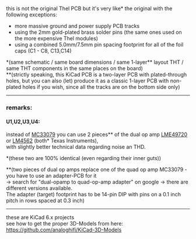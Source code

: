 this is not the original Thel PCB but it's very like\* the original with the following exceptions:  
* more massive ground and power supply PCB tracks  
* using the 2mm gold-plated brass solder pins (the same ones used on the more expensive Thel modules)
* using a combined 5.0mm/7.5mm pin spacing footprint for all of the foil caps (C1 - C8, C13,C14) 
  
\*(same schematic / same board dimensions / same 1-layer\*\* layout THT / same THT components in the same places on the board)  
\*\*(strictly speaking, this KiCad PCB is a two-layer PCB with plated-through holes, but you can also (let) produce it as a classic 1-layer PCB with non-plated holes if you wish, since all the tracks are on the bottom side only)  
  
----  
  
### remarks:  
#### U1,U2,U3,U4:  
instead of [MC33079](https://github.com/analoghifi/Thel-SAC-30.2-30.3/blob/main/docs/components%20datasheets/MC33079_Motorola.pdf) you can use
2 pieces\*\* of the dual op amp [LME49720](https://github.com/analoghifi/Thel-SAC-30.2-30.3/blob/main/docs/components%20datasheets/LME49720.pdf) or [LM4562](https://github.com/analoghifi/Thel-SAC-30.2-30.3/blob/main/docs/components%20datasheets/LM4562.pdf) (both\* Texas Instruments),  
with slightly better technical data regarding noise an THD.  
  
\*(these two are 100% identical (even regarding their inner guts))  
  
\*\*(two pieces of dual op amps replace one of the quad op amp MC33079 - you have to use an adapter-PCB for it  
-> search for "dual-opamp to quad-op-amp adapter" on google -> there are different versions available.  
The adapter (target) footprint has to be 14-pin DIP with pins on a 0.1 inch pitch in rows spaced at 0.3 inch)
  
----  
  
these are KiCad 6.x projects  
see how to get the proper 3D-Models from here: https://github.com/analoghifi/KiCad-3D-Models


